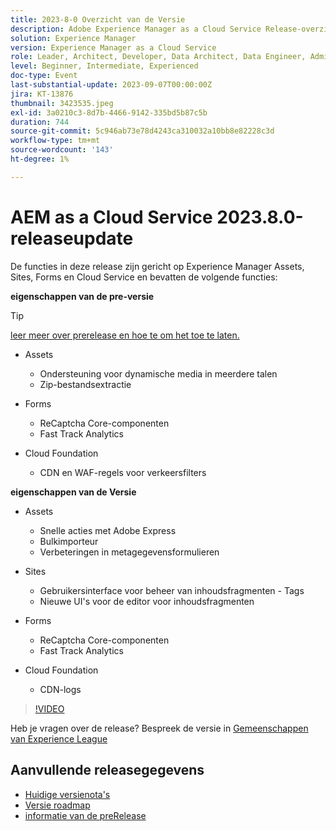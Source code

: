 ```yaml
---
title: 2023-8-0 Overzicht van de Versie
description: Adobe Experience Manager as a Cloud Service Release-overzicht Video 2023.8.0
solution: Experience Manager
version: Experience Manager as a Cloud Service
role: Leader, Architect, Developer, Data Architect, Data Engineer, Admin, User
level: Beginner, Intermediate, Experienced
doc-type: Event
last-substantial-update: 2023-09-07T00:00:00Z
jira: KT-13876
thumbnail: 3423535.jpeg
exl-id: 3a0210c3-8d7b-4466-9142-335bd5b87c5b
duration: 744
source-git-commit: 5c946ab73e78d4243ca310032a10bb8e82228c3d
workflow-type: tm+mt
source-wordcount: '143'
ht-degree: 1%

---
```


# AEM as a Cloud Service 2023.8.0-releaseupdate

De functies in deze release zijn gericht op Experience Manager Assets, Sites, Forms en Cloud Service en bevatten de volgende functies:

**eigenschappen van de pre-versie**

>[!TIP]
>
>[ leer meer over prerelease en hoe te om het toe te laten.](https://experienceleague.adobe.com/docs/experience-manager-cloud-service/content/release-notes/prerelease.html)

* Assets
   * Ondersteuning voor dynamische media in meerdere talen
   * Zip-bestandsextractie

* Forms
   * ReCaptcha Core-componenten
   * Fast Track Analytics

* Cloud Foundation
   * CDN en WAF-regels voor verkeersfilters

**eigenschappen van de Versie**

* Assets
   * Snelle acties met Adobe Express
   * Bulkimporteur
   * Verbeteringen in metagegevensformulieren

* Sites
   * Gebruikersinterface voor beheer van inhoudsfragmenten - Tags
   * Nieuwe UI&#39;s voor de editor voor inhoudsfragmenten

* Forms
   * ReCaptcha Core-componenten
   * Fast Track Analytics

* Cloud Foundation
   * CDN-logs

>[!VIDEO](https://video.tv.adobe.com/v/3423535/?learn=on)

Heb je vragen over de release?  Bespreek de versie in [ Gemeenschappen van Experience League ](https://adobe.ly/3syyBwe)

## Aanvullende releasegegevens

* [ Huidige versienota&#39;s ](https://experienceleague.adobe.com/docs/experience-manager-cloud-service/content/release-notes/home.html)
* [ Versie roadmap ](https://experienceleague.adobe.com/docs/experience-manager-release-information/aem-release-updates/update-releases-roadmap.html)
* [ informatie van de preRelease ](https://experienceleague.adobe.com/docs/experience-manager-cloud-service/content/release-notes/prerelease.html)
